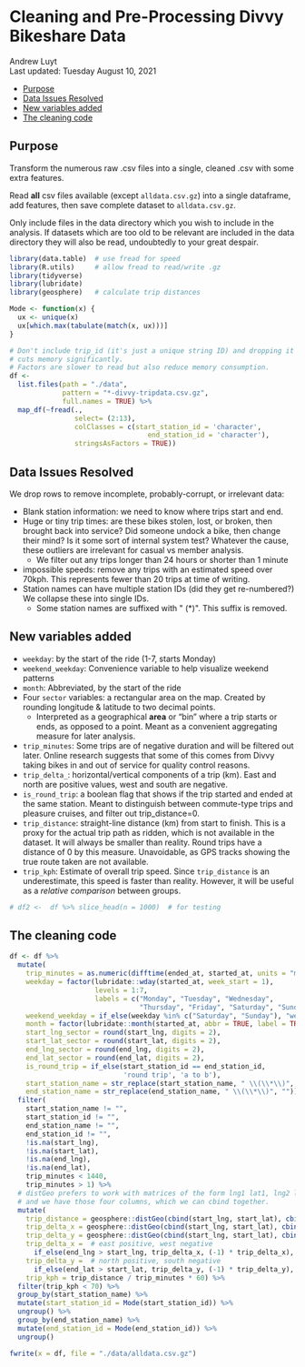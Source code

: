 Cleaning and Pre-Processing Divvy Bikeshare Data
================
Andrew Luyt
<br>Last updated: Tuesday August 10, 2021

-   [Purpose](#purpose)
-   [Data Issues Resolved](#data-issues-resolved)
-   [New variables added](#new-variables-added)
-   [The cleaning code](#the-cleaning-code)

## Purpose

Transform the numerous raw .csv files into a single, cleaned .csv with
some extra features.

Read **all** csv files available (except `alldata.csv.gz`) into a single
dataframe, add features, then save complete dataset to `alldata.csv.gz`.

Only include files in the data directory which you wish to include in
the analysis. If datasets which are too old to be relevant are included
in the data directory they will also be read, undoubtedly to your great
despair.

``` r
library(data.table)  # use fread for speed
library(R.utils)     # allow fread to read/write .gz
library(tidyverse)
library(lubridate)
library(geosphere)   # calculate trip distances

Mode <- function(x) {
  ux <- unique(x)
  ux[which.max(tabulate(match(x, ux)))]
}
```

``` r
# Don't include trip_id (it's just a unique string ID) and dropping it
# cuts memory significantly.
# Factors are slower to read but also reduce memory consumption.
df <-
  list.files(path = "./data",
             pattern = "*-divvy-tripdata.csv.gz",
             full.names = TRUE) %>%
  map_df(~fread(.,
                select= (2:13),
                colClasses = c(start_station_id = 'character',
                                  end_station_id = 'character'),
                stringsAsFactors = TRUE))
```

## Data Issues Resolved

We drop rows to remove incomplete, probably-corrupt, or irrelevant data:

-   Blank station information: we need to know where trips start and
    end.
-   Huge or tiny trip times: are these bikes stolen, lost, or broken,
    then brought back into service? Did someone undock a bike, then
    change their mind? Is it some sort of internal system test? Whatever
    the cause, these outliers are irrelevant for casual vs member
    analysis.
    -   We filter out any trips longer than 24 hours or shorter than 1
        minute
-   impossible speeds: remove any trips with an estimated speed over
    70kph. This represents fewer than 20 trips at time of writing.
-   Station names can have multiple station IDs (did they get
    re-numbered?) We collapse these into single IDs.
    -   Some station names are suffixed with " (\*)". This suffix is
        removed.

## New variables added

-   `weekday`: by the start of the ride (1-7, starts Monday)
-   `weekend_weekday`: Convenience variable to help visualize weekend
    patterns
-   `month`: Abbreviated, by the start of the ride
-   Four `sector` variables: a rectangular area on the map. Created by
    rounding longitude & latitude to two decimal points.
    -   Interpreted as a geographical **area** or “bin” where a trip
        starts or ends, as opposed to a point. Meant as a convenient
        aggregating measure for later analysis.
-   `trip_minutes`: Some trips are of negative duration and will be
    filtered out later. Online research suggests that some of this comes
    from Divvy taking bikes in and out of service for quality control
    reasons.
-   `trip_delta_`: horizontal/vertical components of a trip (km). East
    and north are positive values, west and south are negative.
-   `is_round_trip`: a boolean flag that shows if the trip started and
    ended at the same station. Meant to distinguish between commute-type
    trips and pleasure cruises, and filter out trip\_distance=0.
-   `trip_distance`: straight-line distance (km) from start to finish.
    This is a proxy for the actual trip path as ridden, which is not
    available in the dataset. It will always be smaller than reality.
    Round trips have a distance of 0 by this measure. Unavoidable, as
    GPS tracks showing the true route taken are not available.
-   `trip_kph`: Estimate of overall trip speed. Since `trip_distance` is
    an underestimate, this speed is faster than reality. However, it
    will be useful as a *relative comparison* between groups.

``` r
# df2 <-  df %>% slice_head(n = 1000)  # for testing
```

## The cleaning code

``` r
df <- df %>%
  mutate(
    trip_minutes = as.numeric(difftime(ended_at, started_at, units = "mins")),
    weekday = factor(lubridate::wday(started_at, week_start = 1),
                     levels = 1:7,
                     labels = c("Monday", "Tuesday", "Wednesday",
                                "Thursday", "Friday", "Saturday", "Sunday")),
    weekend_weekday = if_else(weekday %in% c("Saturday", "Sunday"), "weekend", "weekday"),
    month = factor(lubridate::month(started_at, abbr = TRUE, label = TRUE)),
    start_lng_sector = round(start_lng, digits = 2),
    start_lat_sector = round(start_lat, digits = 2),
    end_lng_sector = round(end_lng, digits = 2),
    end_lat_sector = round(end_lat, digits = 2),
    is_round_trip = if_else(start_station_id == end_station_id,
                            'round trip', 'a to b'),
    start_station_name = str_replace(start_station_name, " \\(\\*\\)", ""),
    end_station_name = str_replace(end_station_name, " \\(\\*\\)", "")) %>%
  filter(
    start_station_name != "",
    start_station_id != "",
    end_station_name != "",
    end_station_id != "",
    !is.na(start_lng),
    !is.na(start_lat),
    !is.na(end_lng),
    !is.na(end_lat),
    trip_minutes < 1440,
    trip_minutes > 1) %>%
  # distGeo prefers to work with matrices of the form lng1 lat1, lng2 lat2,
  # and we have those four columns, which we can cbind together.
  mutate(
    trip_distance = geosphere::distGeo(cbind(start_lng, start_lat), cbind(end_lng, end_lat)) / 1000,
    trip_delta_x = geosphere::distGeo(cbind(start_lng, start_lat), cbind(end_lng, start_lat)) / 1000,
    trip_delta_y = geosphere::distGeo(cbind(start_lng, start_lat), cbind(start_lng, end_lat)) / 1000,
    trip_delta_x =  # east positive, west negative
      if_else(end_lng > start_lng, trip_delta_x, (-1) * trip_delta_x),
    trip_delta_y =  # north positive, south negative
      if_else(end_lat > start_lat, trip_delta_y, (-1) * trip_delta_y),
    trip_kph = trip_distance / trip_minutes * 60) %>%
  filter(trip_kph < 70) %>%
  group_by(start_station_name) %>%
  mutate(start_station_id = Mode(start_station_id)) %>%
  ungroup() %>%
  group_by(end_station_name) %>%
  mutate(end_station_id = Mode(end_station_id)) %>%
  ungroup()

fwrite(x = df, file = "./data/alldata.csv.gz")
```
